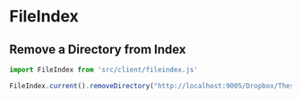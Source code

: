# FileIndex


## Remove a Directory from Index

```javascript
import FileIndex from 'src/client/fileindex.js'

FileIndex.current().removeDirectory("http://localhost:9005/Dropbox/Thesis/Literature/")
```